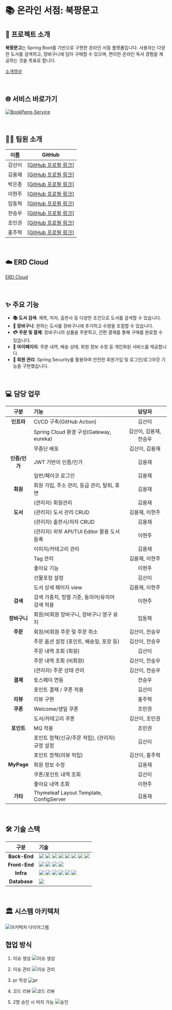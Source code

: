 # 📚 온라인 서점: 북팡문고

## 📑 프로젝트 소개

**북팡문고**는 Spring Boot를 기반으로 구현한 온라인 서점 플랫폼입니다. 사용자는 다양한 도서를 검색하고, 장바구니에 담아 구매할 수 있으며, 편리한 온라인 독서 경험을 제공하는 것을 목표로 합니다.

[소개영상](https://youtu.be/Lw5iJl-2kV0)

<br>

## 🌐 서비스 바로가기

[![BookPang-Service](https://img.shields.io/badge/북팡문고%20바로가기-4285F4?style=for-the-badge)](https://nhn-team04.shop/)

<br>

## 🧑‍💻 팀원 소개

| 이름 | GitHub |
| :--: | :--: |
| 김산이 | [[GitHub 프로필 링크]](https://github.com/sanikani) |
| 김용재 | [[GitHub 프로필 링크]](https://github.com/flashdragon) |
| 박은총 | [[GitHub 프로필 링크]](https://github.com/parkeunchong) |
| 이현주 | [[GitHub 프로필 링크]](https://github.com/jucie333) |
| 임동혁 | [[GitHub 프로필 링크]](https://github.com/ehdgur123) |
| 전승우 | [[GitHub 프로필 링크]](https://github.com/tmddn7475) |
| 조민권 | [[GitHub 프로필 링크]](https://github.com/chomk1227) |
| 홍주혁 | [[GitHub 프로필 링크]](https://github.com/juhyeok0418) |

<br>

## ☁️ ERD Cloud
[ERD Cloud](https://www.erdcloud.com/d/Y4mbeHscnyNuhq5Zg)

<br>

## ✨ 주요 기능

* **📚 도서 검색**: 제목, 저자, 출판사 등 다양한 조건으로 도서를 검색할 수 있습니다.
* **🛒 장바구니**: 원하는 도서를 장바구니에 추가하고 수량을 조절할 수 있습니다.
* **💳 주문 및 결제**: 장바구니의 상품을 주문하고, 간편 결제를 통해 구매를 완료할 수 있습니다.
* **👤 마이페이지**: 주문 내역, 배송 상태, 회원 정보 수정 등 개인화된 서비스를 제공합니다.
* **🔐 회원 관리**: Spring Security를 활용하여 안전한 회원가입 및 로그인/로그아웃 기능을 구현했습니다.

<br>

## 💻 담당 업무

| 구분 | 기능 | 담당자 |
| :---: | :--- | :---: |
| **인프라** | CI/CD 구축(GitHub Action) | 김산이 |
| | Spring Cloud 환경 구성(Gateway, eureka) | 김산이, 김용재, 전승우 |
| | 무중단 배포 | 김산이, 김용재 |
| **인증/인가** | JWT 기반의 인증/인가 | 김용재 |
| | 일반/페이코 로그인 | 김용재 |
| **회원** | 회원 가입, 주소 관리, 등급 관리, 탈퇴, 휴면 | 김용재 |
| | (관리자) 회원관리 | 김용재 |
| **도서** | (관리자) 도서 관리 CRUD | 김용재, 이현주 |
| | (관리자) 출판사/저자 CRUD | 김용재 |
| | (관리자) 외부 API/TUI Editor 활용 도서 등록 | 이현주 |
| | 이미지/카테고리 관리 | 김용재 |
| | Tag 관리 | 김용재, 이현주 |
| | 좋아요 기능 | 이현주 |
| | 선물포장 설정 | 김산이 |
| | 도서 상세 페이지 view | 김용재, 이현주 |
| **검색** | 검색 가중치, 정렬 기준, 동의어/유의어 검색 적용 | 이현주 |
| **장바구니** | 회원/비회원 장바구니, 장바구니 영구 유지 | 임동혁 |
| **주문** | 회원/비회원 주문 및 주문 취소 | 김산이, 전승우 |
| | 주문 옵션 설정 (포인트, 배송일, 포장 등) | 김산이, 전승우 |
| | 주문 내역 조회 (회원) | 김산이 |
| | 주문 내역 조회 (비회원) | 김산이, 전승우 |
| | (관리자) 주문 상태 관리 | 김산이, 전승우 |
| **결제** | 토스페이 연동 | 전승우 |
| | 포인트 결제 / 쿠폰 적용 | 김산이 |
| **리뷰** | 리뷰 구현 | 홍주혁 |
| **쿠폰** | Welcome/생일 쿠폰 | 조민권 |
| | 도서/카테고리 쿠폰 | 김산이, 조민권 |
| **포인트** | MQ 적용 | 조민권 |
| | 포인트 정책(신규/주문 적립), (관리자) 규정 설정 | 김산이 |
| | 포인트 정책(리뷰 적립) | 김산이, 홍주혁 |
| **MyPage** | 회원 정보 수정 | 김용재 |
| | 쿠폰/포인트 내역 조회 | 김산이 |
| | 좋아요 내역 조회 | 이현주 |
| **기타** | Thymeleaf Layout Template, ConfigServer | 김용재 |

<br>

## 🛠️ 기술 스택

| 구분 | 기술 |
| :---: | :--- |
| **Back-End** | <img src="https://img.shields.io/badge/Java-007396?style=for-the-badge&logo=java&logoColor=white"> <img src="https://img.shields.io/badge/Spring_Boot-6DB33F?style=for-the-badge&logo=spring-boot&logoColor=white"> <img src="https://img.shields.io/badge/Spring_Security-6DB33F?style=for-the-badge&logo=spring-security&logoColor=white"> <img src="https://img.shields.io/badge/Spring_Cloud-6DB33F?style=for-the-badge&logo=spring&logoColor=white"> <img src="https://img.shields.io/badge/JPA-007396?style=for-the-badge&logo=hibernate&logoColor=white"> <img src="https://img.shields.io/badge/QueryDSL-0099CC?style=for-the-badge&logo=codeforces&logoColor=white"> <img src="https://img.shields.io/badge/Maven-C71A36?style=for-the-badge&logo=apache-maven&logoColor=white"> <img src="https://img.shields.io/badge/JWT-000000?style=for-the-badge&logo=jsonwebtokens&logoColor=white"> |
| **Front-End** | <img src="https://img.shields.io/badge/Thymeleaf-005F0F?style=for-the-badge&logo=thymeleaf&logoColor=white"> <img src="https://img.shields.io/badge/HTML5-E34F26?style=for-the-badge&logo=html5&logoColor=white"> <img src="https://img.shields.io/badge/CSS3-1572B6?style=for-the-badge&logo=css3&logoColor=white"> <img src="https://img.shields.io/badge/JavaScript-F7DF1E?style=for-the-badge&logo=javascript&logoColor=black"> |
| **Infra** | <img src="https://img.shields.io/badge/Elasticsearch-005571?style=for-the-badge&logo=elasticsearch&logoColor=white"> <img src="https://img.shields.io/badge/RabbitMQ-FF6600?style=for-the-badge&logo=rabbitmq&logoColor=white"> <img src="https://img.shields.io/badge/Redis-DC382D?style=for-the-badge&logo=redis&logoColor=white"> <img src="https://img.shields.io/badge/MinIO-CF2A2A?style=for-the-badge&logo=min.io&logoColor=white"> <img src="https://img.shields.io/badge/Nginx-009639?style=for-the-badge&logo=nginx&logoColor=white"> <img src="https://img.shields.io/badge/GitHub_Actions-2088FF?style=for-the-badge&logo=github-actions&logoColor=white"> |
| **Database** | <img src="https://img.shields.io/badge/MySQL-4479A1?style=for-the-badge&logo=mysql&logoColor=white"> |

<br>

## 🏛️ 시스템 아키텍처

![아키텍처 다이어그램](../nhn-team04-System-Architecture.png)


## 협업 방식
1. 이슈 생성
![이슈 생성](../createIssue.png)

2. 이슈 관리
![이슈 관리](../issue.png)

3. pr 작성
![pr](../pr.png)

4. 코드 리뷰
![코드 리뷰](../codereview.png)

5. 2명 승인 시 머지 가능
![승인](../approve.png)


